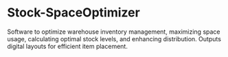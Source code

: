 # Stock-SpaceOptimizer
Software to optimize warehouse inventory management, maximizing space usage, calculating optimal stock levels, and enhancing distribution. Outputs digital layouts for efficient item placement.
